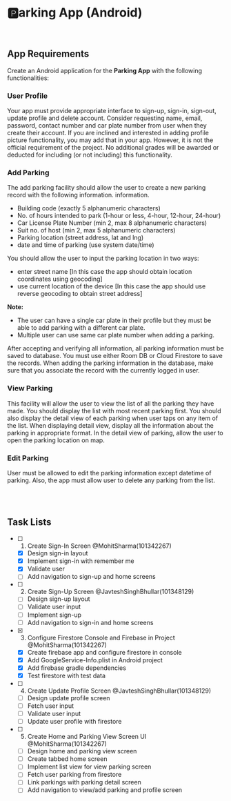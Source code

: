 # 🅿️arking App (Android)
&nbsp;
## App Requirements
Create an Android application for the **Parking App** with the following functionalities:
### User Profile  
Your app must provide appropriate interface to sign-up, sign-in, sign-out, update profile and delete account. Consider requesting name, email, password, contact number and car plate number from user when they create their account.
If you are inclined and interested in adding profile picture functionality, you may add that in your app. However, it is not the official requirement of the project. No additional grades will be awarded or deducted for including (or not including) this functionality.
### Add Parking
The add parking facility should allow the user to create a new parking record with the following information.
information.
- Building code (exactly 5 alphanumeric characters)
- No. of hours intended to park (1-hour or less, 4-hour, 12-hour, 24-hour)
- Car License Plate Number (min 2, max 8 alphanumeric characters)
- Suit no. of host (min 2, max 5 alphanumeric characters)
- Parking location (street address, lat and lng)
- date and time of parking (use system date/time)
  
You should allow the user to input the parking location in two ways:
- enter street name [In this case the app should obtain location coordinates using geocoding]
- use current location of the device [In this case the app should use reverse geocoding to obtain street address]

**Note:**
- The user can have a single car plate in their profile but they must be able to add parking with a different car plate.
- Multiple user can use same car plate number when adding a parking.
  
After accepting and verifying all information, all parking information must be saved to database. You must use either Room DB or Cloud Firestore to save the records. When adding the parking information in the database, make sure that you associate the record with the currently logged in user.
### View Parking
This facility will allow the user to view the list of all the parking they have made. You should display the list with most recent parking first. You should also display the detail view of each parking when user taps on any item of the list. When displaying detail view, display all the information about the parking in appropriate format. In the detail view of parking, allow the user to open the parking location on map.
### Edit Parking
User must be allowed to edit the parking information except datetime of parking. Also, the app must allow user to delete any parking from the list.
##
&nbsp;
## Task Lists
- [ ] 1. Create Sign-In Screen @MohitSharma(101342267)
  - [x] Design sign-in layout
  - [x] Implement sign-in with remember me
  - [x] Validate user
  - [ ] Add navigation to sign-up and home screens

- [ ] 2. Create Sign-Up Screen @JavteshSinghBhullar(101348129)
  - [ ] Design sign-up layout
  - [ ] Validate user input
  - [ ] Implement sign-up
  - [ ] Add navigation to sign-in and home screens

- [x] 3. Configure Firestore Console and Firebase in Project @MohitSharma(101342267)
  - [x] Create firebase app and configure firestore in console
  - [x] Add GoogleService-Info.plist in Android project
  - [x] Add firebase gradle dependencies
  - [x] Test firestore with test data

- [ ] 4. Create Update Profile Screen @JavteshSinghBhullar(101348129)
  - [ ] Design update profile screen
  - [ ] Fetch user input
  - [ ] Validate user input
  - [ ] Update user profile with firestore

- [ ] 5. Create Home and Parking View Screen UI @MohitSharma(101342267)
  - [ ] Design home and parking view screen
  - [ ] Create tabbed home screen
  - [ ] Implement list view for view parking screen
  - [ ] Fetch user parking from firestore
  - [ ] Link parkings with parking detail screen
  - [ ] Add navigation to view/add parking and profile screen
##
